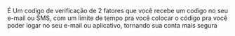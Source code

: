 É Um codigo de verificação de 2 fatores que você recebe um codigo no seu e-mail ou SMS, com um limite de tempo pra você colocar o código pra você poder logar no seu e-mail ou aplicativo, tornando sua conta mais segura
